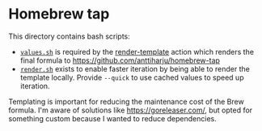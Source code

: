 # Homebrew tap

This directory contains bash scripts:

- [`values.sh`](./values.sh) is required by the [render-template](https://github.com/anttiharju/actions/tree/v1/render-template) action which renders the final formula to https://github.com/anttiharju/homebrew-tap
- [`render.sh`](./render.sh) exists to enable faster iteration by being able to render the template locally. Provide `--quick` to use cached values to speed up iteration.

Templating is important for reducing the maintenance cost of the Brew formula. I'm aware of solutions like https://goreleaser.com/, but opted for something custom because I wanted to reduce dependencies.
